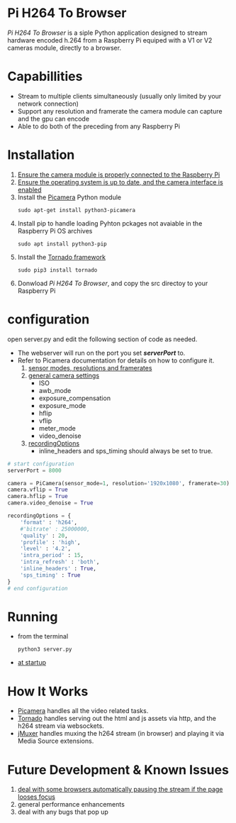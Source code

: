 # Pi H264 To Browser
*Pi H264 To Browser* is a siple Python application designed to stream hardware encoded h.264 from a Raspberry Pi equiped with a V1 or V2 cameras module, directly to a browser. 

# Capabillities
- Stream to multiple clients simultaneously (usually only limited by your network connection) 
- Support any resolution and framerate the camera module can capture and the gpu can encode 
- Able to do both of the preceding from any Raspberry Pi

# Installation
1. [Ensure the camera module is properly connected to the Raspberry Pi](https://projects.raspberrypi.org/en/projects/getting-started-with-picamera/2)
2. [Ensure the operating system is up to date, and the camera interface is enabled](https://www.raspberrypi.org/documentation/configuration/camera.md)
3. Install the [Picamera](https://picamera.readthedocs.io/en/release-1.13/) Python module
    ```
    sudo apt-get install python3-picamera
    ```
4. Install pip to handle loading Pyhton pckages not avaiable in the Raspberry Pi OS archives
    ```
    sudo apt install python3-pip
    ```
5. Install the [Tornado framework](https://www.tornadoweb.org/en/stable/)
    ```
    sudo pip3 install tornado
    ```
6. Donwload *Pi H264 To Browser*, and copy the src directoy to your Raspberry Pi    

# configuration
open server.py and edit the following section of code as needed. 
- The webserver will run on the port you set **_serverPort_** to.  
- Refer to Picamera documentation for details on how to configure it.
    1. [sensor modes, resolutions and framerates](https://picamera.readthedocs.io/en/release-1.13/fov.html#sensor-modes)
    2. [general camera settings](https://picamera.readthedocs.io/en/release-1.13/api_camera.html#picamera.PiCamera.ISO)
        * ISO
        * awb_mode
        * exposure_compensation
        * exposure_mode
        * hflip
        * vflip
        * meter_mode
        * video_denoise
    3. [recordingOptions](https://picamera.readthedocs.io/en/release-1.13/api_camera.html#picamera.PiCamera.start_recording)
        * inline_headers and sps_timing should always be set to true.
```python
# start configuration
serverPort = 8000

camera = PiCamera(sensor_mode=1, resolution='1920x1080', framerate=30)
camera.vflip = True
camera.hflip = True
camera.video_denoise = True

recordingOptions = {
    'format' : 'h264', 
    #'bitrate' : 25000000, 
    'quality' : 20, 
    'profile' : 'high', 
    'level' : '4.2', 
    'intra_period' : 15, 
    'intra_refresh' : 'both', 
    'inline_headers' : True, 
    'sps_timing' : True
}
# end configuration
```

# Running 
- from the terminal
    ```
    python3 server.py
    ```
- [at startup](https://www.dexterindustries.com/howto/run-a-program-on-your-raspberry-pi-at-startup/)

# How It Works
- [Picamera](https://picamera.readthedocs.io/en/release-1.13/) handles all the video related tasks.
- [Tornado](https://www.tornadoweb.org/en/stable/) handles serving out the html and js assets via http, and the h264 stream via websockets.
- [jMuxer](https://github.com/samirkumardas/jmuxer) handles muxing the h264 stream (in browser) and playing it via Media Source extensions. 

# Future Development & Known Issues
1. [deal with some browsers automatically pausing the stream if the page looses focus](https://developer.mozilla.org/en-US/docs/Web/API/Page_Visibility_API)
2. general performance enhancements
3. deal with any bugs that pop up
